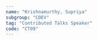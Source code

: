 ```yaml
---
name: "Krishnamurthy, Supriya"
subgroup: "CDEV"
tag: "Contributed Talks Speaker"
code: "CT09"
---
```

